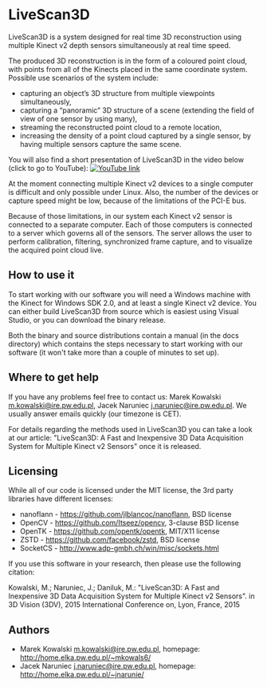 # LiveScan3D #
LiveScan3D is a system designed for real time 3D reconstruction using multiple Kinect v2 depth sensors simultaneously at real time speed.

The produced 3D reconstruction is in the form of a coloured point cloud, with points from all of the Kinects placed in the same coordinate system. Possible use scenarios of the system include:
  * capturing an object’s 3D structure from multiple viewpoints simultaneously,
  * capturing a “panoramic” 3D structure of a scene (extending the field of view of one sensor by using many),
  * streaming the reconstructed point cloud to a remote location, 
  * increasing the density of a point cloud captured by a single sensor, by having multiple sensors capture the same scene.

You will also find a short presentation of LiveScan3D in the video below (click to go to YouTube):
[![YouTube link](http://img.youtube.com/vi/9y_WglwpJtE/0.jpg)](http://www.youtube.com/watch?v=9y_WglwpJtE)

At the moment connecting multiple Kinect v2 devices to a single computer is difficult and only possible under Linux. Also, the number of the devices or capture speed might be low, because of the limitations of the PCI-E bus.

Because of those limitations, in our system each Kinect v2 sensor is connected to a separate computer. Each of those computers is connected to a server which governs all of the sensors. The server allows the user to perform calibration, filtering, synchronized frame capture, and to visualize the acquired point cloud live.

## How to use it ##
To start working with our software you will need a Windows machine with the Kinect for Windows SDK 2.0, and at least a single Kinect v2 device. You can either build LiveScan3D from source which is easiest using Visual Studio, or you can download the binary release.

Both the binary and source distributions contain a manual (in the docs directory) which contains the steps necessary to start working with our software (it won't take more than a couple of minutes to set up).

## Where to get help ##
If you have any problems feel free to contact us: Marek Kowalski <m.kowalski@ire.pw.edu.pl>, Jacek Naruniec <j.naruniec@ire.pw.edu.pl>. We usually answer emails quickly (our timezone is CET).

For details regarding the methods used in LiveScan3D you can take a look at our article: "LiveScan3D: A Fast and Inexpensive 3D Data Acquisition System for Multiple Kinect v2 Sensors" once it is released.

## Licensing ##
While all of our code is licensed under the MIT license, the 3rd party libraries have different licenses:
  * nanoflann - https://github.com/jlblancoc/nanoflann, BSD license
  * OpenCV - https://github.com/Itseez/opencv, 3-clause BSD license
  * OpenTK - https://github.com/opentk/opentk, MIT/X11 license
  * ZSTD - https://github.com/facebook/zstd, BSD license
  * SocketCS - http://www.adp-gmbh.ch/win/misc/sockets.html
 
If you use this software in your research, then please use the following citation:

Kowalski, M.; Naruniec, J.; Daniluk, M.: "LiveScan3D: A Fast and Inexpensive 3D Data
Acquisition System for Multiple Kinect v2 Sensors". in 3D Vision (3DV), 2015 International Conference on, Lyon, France, 2015

## Authors ##
  * Marek Kowalski <m.kowalski@ire.pw.edu.pl>, homepage: http://home.elka.pw.edu.pl/~mkowals6/
  * Jacek Naruniec <j.naruniec@ire.pw.edu.pl>, homepage: http://home.elka.pw.edu.pl/~jnarunie/
